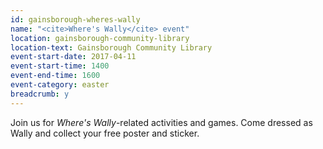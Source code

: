 ```yaml
---
id: gainsborough-wheres-wally
name: "<cite>Where's Wally</cite> event"
location: gainsborough-community-library
location-text: Gainsborough Community Library
event-start-date: 2017-04-11
event-start-time: 1400
event-end-time: 1600
event-category: easter
breadcrumb: y
---
```


Join us for <cite>Where's Wally</cite>-related activities and games. Come dressed as Wally and collect your free poster and sticker.

